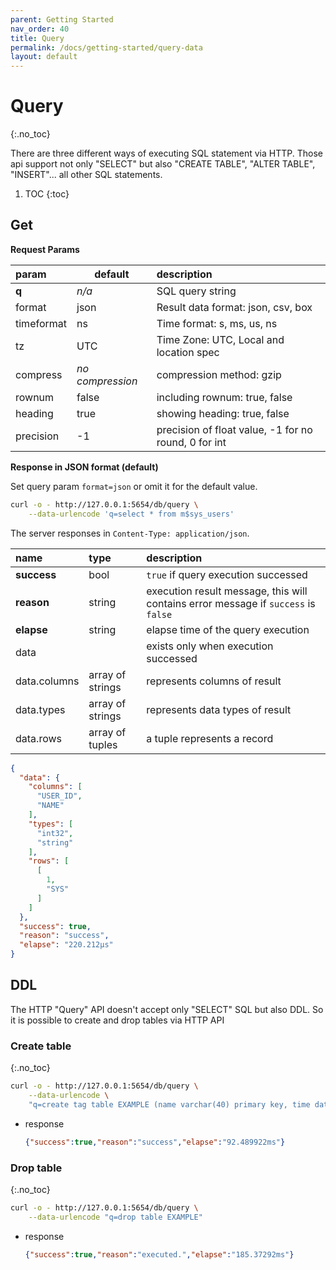 ```yaml
---
parent: Getting Started
nav_order: 40
title: Query
permalink: /docs/getting-started/query-data
layout: default
---
```


# Query
{:.no_toc}

There are three different ways of executing SQL statement via HTTP.
Those api support not only "SELECT" but also "CREATE TABLE", "ALTER TABLE", "INSERT"... all other SQL statements.

1. TOC
{:toc}

## Get

**Request Params**

| param       | default | description                   |
|:----------- |---------|:----------------------------- |
| **q**       | _n/a_   | SQL query string              |
| format      | json    | Result data format: json, csv, box |
| timeformat  | ns      | Time format: s, ms, us, ns    |
| tz          | UTC     | Time Zone: UTC, Local and location spec |
| compress    | _no compression_   | compression method: gzip      |
| rownum      | false   | including rownum: true, false |
| heading     | true    | showing heading: true, false  |
| precision   | -1      | precision of float value, -1 for no round, 0 for int |

**Response in JSON format (default)**

Set query param `format=json` or omit it for the default value.

```sh
curl -o - http://127.0.0.1:5654/db/query \
    --data-urlencode 'q=select * from m$sys_users'
```

The server responses in `Content-Type: application/json`.

| name         | type       |  description                        |
|:------------ |:-----------|:------------------------------------|
| **success**  | bool       | `true` if query execution successed |
| **reason**   | string     | execution result message, this will contains error message if `success` is `false`  |
| **elapse**   | string     | elapse time of the query execution    |
| data         |            | exists only when execution successed  |
| data.columns | array of strings | represents columns of result    |
| data.types   | array of strings | represents data types of result |
| data.rows    | array of tuples  | a tuple represents a record     |

```json
{
  "data": {
    "columns": [
      "USER_ID",
      "NAME"
    ],
    "types": [
      "int32",
      "string"
    ],
    "rows": [
      [
        1,
        "SYS"
      ]
    ]
  },
  "success": true,
  "reason": "success",
  "elapse": "220.212µs"
}
```

## DDL

The HTTP "Query" API doesn't accept only "SELECT" SQL but also DDL. So it is possible to create and drop tables via HTTP API

### Create table
{:.no_toc}

```sh
curl -o - http://127.0.0.1:5654/db/query \
    --data-urlencode \
    "q=create tag table EXAMPLE (name varchar(40) primary key, time datetime basetime, value double)"
```

- response

    ```json
    {"success":true,"reason":"success","elapse":"92.489922ms"}
    ```

### Drop table
{:.no_toc}

```sh
curl -o - http://127.0.0.1:5654/db/query \
    --data-urlencode "q=drop table EXAMPLE"
```

- response

    ```json
    {"success":true,"reason":"executed.","elapse":"185.37292ms"}
    ```
